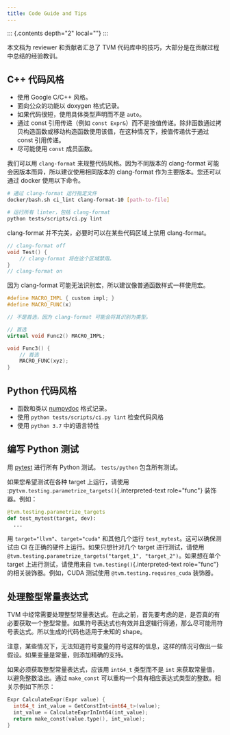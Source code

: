 ```yaml
---
title: Code Guide and Tips
---
```


::: {.contents depth="2" local=""}
:::

本文档为 reviewer 和贡献者汇总了 TVM 代码库中的技巧，大部分是在贡献过程中总结的经验教训。

## C++ 代码风格

-   使用 Google C/C++ 风格。
-   面向公众的功能以 doxygen 格式记录。
-   如果代码很短，使用具体类型声明而不是 `auto`。
-   通过 const 引用传递（例如 `const Expr&`）而不是按值传递。除非函数通过拷贝构造函数或移动构造函数使用该值，在这种情况下，按值传递优于通过 const 引用传递。
-   尽可能使用 `const` 成员函数。

我们可以用 `clang-format` 来规整代码风格。因为不同版本的 clang-format 可能会因版本而异，所以建议使用相同版本的 clang-format 作为主要版本。您还可以通过 docker 使用以下命令。

``` bash
# 通过 clang-format 运行指定文件
docker/bash.sh ci_lint clang-format-10 [path-to-file]

# 运行所有 linter，包括 clang-format
python tests/scripts/ci.py lint
```

clang-format 并不完美，必要时可以在某些代码区域上禁用 clang-format。

``` c++
// clang-format off 
void Test() { 
    // clang-format 将在这个区域禁用。
} 
// clang-format on
```

因为 clang-format 可能无法识别宏，所以建议像普通函数样式一样使用宏。

``` c++
#define MACRO_IMPL { custom impl; } 
#define MACRO_FUNC(x)

// 不是首选，因为 clang-format 可能会将其识别为类型。

// 首选 
virtual void Func2() MACRO_IMPL;

void Func3() {
    // 首选 
    MACRO_FUNC(xyz);
}
```

## Python 代码风格

-   函数和类以 [numpydoc](https://numpydoc.readthedocs.io/en/latest/) 格式记录。
-   使用 `python tests/scripts/ci.py lint` 检查代码风格
-   使用 `python 3.7` 中的语言特性

## 编写 Python 测试

用 [pytest](https://docs.pytest.org/en/stable/) 进行所有 Python 测试。 `tests/python` 包含所有测试。

如果您希望测试在各种 target 上运行，请使用 :py`tvm.testing.parametrize_targets()`{.interpreted-text role="func"} 装饰器。例如：

``` python
@tvm.testing.parametrize_targets
def test_mytest(target, dev):
  ...
```

用 `target="llvm"`、`target="cuda"` 和其他几个运行 `test_mytest`。这可以确保测试由 CI 在正确的硬件上运行。如果只想针对几个 target 进行测试，请使用 `@tvm.testing.parametrize_targets("target_1", "target_2")`。如果想在单个 target 上进行测试，请使用来自 `tvm.testing()`{.interpreted-text role="func"} 的相关装饰器。例如，CUDA 测试使用 `@tvm.testing.requires_cuda` 装饰器。

## 处理整型常量表达式

TVM 中经常需要处理整型常量表达式。在此之前，首先要考虑的是，是否真的有必要获取一个整型常量。如果符号表达式也有效并且逻辑行得通，那么尽可能用符号表达式。所以生成的代码也适用于未知的 shape。

注意，某些情况下，无法知道符号变量的符号这样的信息，这样的情况可做出一些假设。如果变量是常量，则添加精确的支持。

如果必须获取整型常量表达式，应该用 `int64_t` 类型而不是 `int` 来获取常量值，以避免整数溢出。通过 `make_const` 可以重构一个具有相应表达式类型的整数。相关示例如下所示：

``` c++
Expr CalculateExpr(Expr value) {
  int64_t int_value = GetConstInt<int64_t>(value);
  int_value = CalculateExprInInt64(int_value);
  return make_const(value.type(), int_value);
}
```
